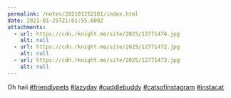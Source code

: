 ```yaml
---
permalink: /notes/202101252101/index.html
date: 2021-01-25T21:01:55.000Z
attachments:
  - url: https://cdn.rknight.me/site/2025/12771474.jpg
    alt: null
  - url: https://cdn.rknight.me/site/2025/12771472.jpg
    alt: null
  - url: https://cdn.rknight.me/site/2025/12771473.jpg
    alt: null
---
```


Oh haii <a href="https://pixelfed.social/discover/tags/friendlypets?src=hash" title="#friendlypets" class="u-url hashtag" rel="external nofollow noopener">#friendlypets</a> <a href="https://pixelfed.social/discover/tags/lazyday?src=hash" title="#lazyday" class="u-url hashtag" rel="external nofollow noopener">#lazyday</a> <a href="https://pixelfed.social/discover/tags/cuddlebuddy?src=hash" title="#cuddlebuddy" class="u-url hashtag" rel="external nofollow noopener">#cuddlebuddy</a> <a href="https://pixelfed.social/discover/tags/catsofinstagram?src=hash" title="#catsofinstagram" class="u-url hashtag" rel="external nofollow noopener">#catsofinstagram</a> <a href="https://pixelfed.social/discover/tags/instacat?src=hash" title="#instacat" class="u-url hashtag" rel="external nofollow noopener">#instacat</a>
